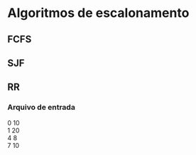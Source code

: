 # Algoritmos de escalonamento
## FCFS
## SJF
## RR

### Arquivo de entrada
0 10 <br>
1 20 <br>
4 8 <br>
7 10 <br>
